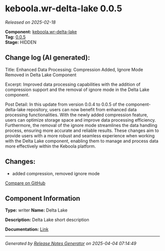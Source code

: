 #  keboola.wr-delta-lake 0.0.5

_Released on 2025-02-18_

**Component:** [keboola.wr-delta-lake](https://github.com/keboola/component-delta-lake)  
**Tag:** [0.0.5](https://github.com/keboola/component-delta-lake/releases/tag/0.0.5)  
**Stage:** HIDDEN


## Change log (AI generated):
Title:
Enhanced Data Processing: Compression Added, Ignore Mode Removed in Delta Lake Component

Excerpt:
Improved data processing capabilities with the addition of compression support and the removal of ignore mode in the Delta Lake component.

Post Detail:
In this update from version 0.0.4 to 0.0.5 of the component-delta-lake repository, users can now benefit from enhanced data processing functionalities. With the newly added compression feature, users can optimize storage space and improve data processing efficiency. Furthermore, the removal of the ignore mode streamlines the data handling process, ensuring more accurate and reliable results. These changes aim to provide users with a more robust and seamless experience when working with the Delta Lake component, enabling them to manage and process data more effectively within the Keboola platform.



## Changes:



- added compression, removed ignore mode 



[Compare on GitHub](https://github.com/keboola/component-delta-lake/compare/0.0.4...0.0.5)



## Component Information
**Type:** writer
**Name:** Delta Lake

**Description:** Delta Lake short description


**Documentation:** [Link](https://github.com/keboola/component-delta-lake.git/blob/master/README.md)



---
_Generated by [Release Notes Generator](https://github.com/keboola/release-notes-generator)
on 2025-04-04 07:14:49_